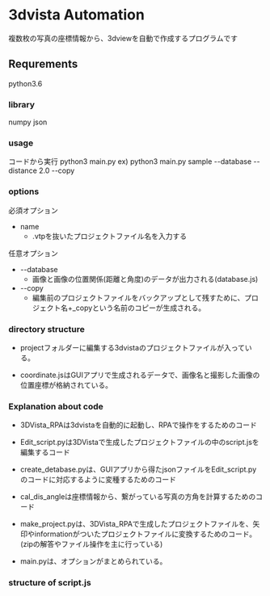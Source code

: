 # 3dvista Automation

複数枚の写真の座標情報から、3dviewを自動で作成するプログラムです

## Requrements

python3.6

### library

numpy
json

### usage

コードから実行
python3 main.py <options>
ex) python3 main.py sample --database --distance 2.0 --copy

### options
必須オプション
* name
    * .vtpを抜いたプロジェクトファイル名を入力する

任意オプション
* --database
    * 画像と画像の位置関係(距離と角度)のデータが出力される(database.js)
* --copy
    * 編集前のプロジェクトファイルをバックアップとして残すために、プロジェクト名+_copyという名前のコピーが生成される。

### directory structure

* projectフォルダーに編集する3dvistaのプロジェクトファイルが入っている。

* coordinate.jsはGUIアプリで生成されるデータで、画像名と撮影した画像の位置座標が格納されている。

### Explanation about code

* 3DVista_RPAは3dvistaを自動的に起動し、RPAで操作をするためのコード

* Edit_script.pyは3DVistaで生成したプロジェクトファイルの中のscript.jsを編集するコード

* create_detabase.pyは、GUIアプリから得たjsonファイルをEdit_script.pyのコードに対応するように変種するためのコード

* cal_dis_angleは座標情報から、繋がっている写真の方角を計算するためのコード

* make_project.pyは、3DVista_RPAで生成したプロジェクトファイルを、矢印やinformationがついたプロジェクトファイルに変換するためのコード。(zipの解答やファイル操作を主に行っている)

* main.pyは、オプションがまとめられている。

### structure of script.js
